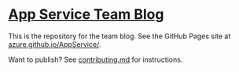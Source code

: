 # [App Service Team Blog](https://azure.github.io/AppService/)

This is the repository for the team blog. See the GitHub Pages site at [azure.github.io/AppService/](https://azure.github.io/AppService/).

Want to publish? See [contributing.md](CONTRIBUTING.md) for instructions.










